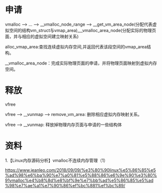 # 申请

vmalloc --> ... --> __vmalloc_node_range --> __get_vm_area_node(分配代表虚拟空间的结构vm_struct与vmap_area),__vmalloc_area_node(分配实际的物理页面，并与相应的虚拟空间建立映射关系)

alloc_vmap_area:查找连续虚拟内存空间,并返回代表该段空间的vmap_area结构。

__vmalloc_area_node：完成实际物理页面的申请，并将物理页面映射到虚拟内存空间。

# 释放

vfree

vfree --> __vunmap --> remove_vm_area: 删除相应虚拟内存映射关系。

vfree --> __vunmap: 释放掉物理内存页面与申请的一些结构体

# 资料

1.【Linux内存源码分析】vmalloc不连续内存管理（1）

https://www.jeanleo.com/2018/09/09/%e3%80%90linux%e5%86%85%e5%ad%98%e6%ba%90%e7%a0%81%e5%88%86%e6%9e%90%e3%80%91vmalloc%e4%b8%8d%e8%bf%9e%e7%bb%ad%e5%86%85%e5%ad%98%e7%ae%a1%e7%90%86%ef%bc%881%ef%bc%89/